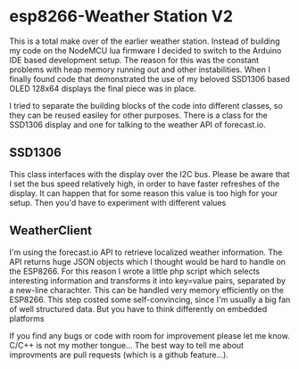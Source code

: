 # esp8266-Weather Station V2

This is a total make over of the earlier weather station. Instead of building my code
on the NodeMCU lua firmware I decided to switch to the Arduino IDE based development setup.
The reason for this was the constant problems with heap memory running out and other instabilities.
When I finally found code that demonstrated the use of my beloved SSD1306 based OLED 128x64 displays
the final piece was in place.

I tried to separate the building blocks of the code into different classes, so they can be reused
easiley for other purposes. There is a class for the SSD1306 display and one for talking to the weather API
of forecast.io. 

## SSD1306

This class interfaces with the display over the I2C bus. Please be aware that I set the bus speed relatively 
high, in order to have faster refreshes of the display. It can happen that for some reason this value is 
too high for your setup. Then you'd have to experiment with different values

## WeatherClient

I'm using the forecast.io API to retrieve localized weather information. The API returns huge JSON objects
which I thought would be hard to handle on the ESP8266. For this reason I wrote a little php script which 
selects interesting information and transforms it into key=value pairs, separated by a new-line charachter.
This can be handled very memory efficiently on the ESP8266. This step costed some self-convincing, since 
I'm usually a big fan of well structured data. But you have to think differently on embedded platforms

If you find any bugs or code with room for improvement please let me know. C/C++ is not my mother tongue...
The best way to tell me about improvments are pull requests (which is a github feature...).
